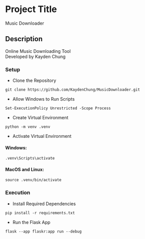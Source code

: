 # Project Title

Music Downloader

## Description

Online Music Downloading Tool  
Developed by Kayden Chung  

### Setup

* Clone the Repository
```
git clone https://github.com/KaydenChung/MusicDownloader.git
```
* Allow Windows to Run Scripts
```
Set-ExecutionPolicy Unrestricted -Scope Process
```
* Create Virtual Environment
```
python -m venv .venv
```
* Activate Virtual Environment
#### Windows:
```
.venv\Scripts\activate
```
#### MacOS and Linux:
```
source .venv/bin/activate
```

### Execution

* Install Required Dependencies
```
pip install -r requirements.txt
```
* Run the Flask App
```
flask --app flaskr:app run --debug
```

